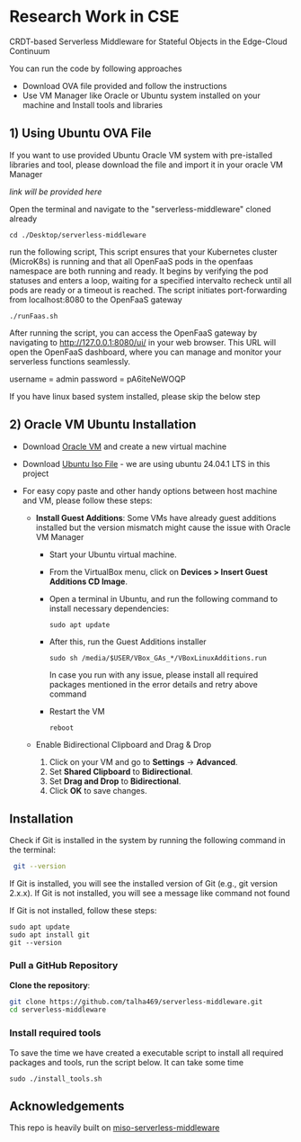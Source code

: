 
# Research Work in CSE

CRDT-based Serverless Middleware for Stateful Objects in the Edge-Cloud Continuum

You can run the code by following approaches

- Download OVA file provided and follow the instructions
- Use VM Manager like Oracle or Ubuntu system installed on your machine and Install tools and libraries




## 1) Using Ubuntu OVA File

If you want to use provided Ubuntu Oracle VM system with pre-istalled libraries and tool, please download the file and import it in your oracle VM Manager

*link will be provided here*

Open the terminal and navigate to the "serverless-middleware" cloned already

```
cd ./Desktop/serverless-middleware
```
run the following script, This script ensures that your Kubernetes cluster (MicroK8s) is running and that all OpenFaaS pods in the openfaas namespace are both running and ready. It begins by verifying the pod statuses and enters a loop, waiting for a specified intervalto recheck until all pods are ready or a timeout is reached. The script initiates port-forwarding from localhost:8080 to the OpenFaaS gateway

```
./runFaas.sh
```

After running the script, you can access the OpenFaaS gateway by navigating to http://127.0.0.1:8080/ui/ in your web browser. This URL will open the OpenFaaS dashboard, where you can manage and monitor your serverless functions seamlessly.

username = admin
password = pA6iteNeWOQP





If you have linux based system installed, please skip the below step 
## 2) Oracle VM Ubuntu Installation 
- Download [Oracle VM](https://www.virtualbox.org/wiki/Downloads) and create a new virtual machine
- Download [Ubuntu Iso File](https://ubuntu.com/download/desktop) - we are using ubuntu 24.04.1 LTS in this project
- For easy copy paste and other handy options between host machine and VM, please follow these steps:

  - **Install Guest Additions**:
  Some VMs have already guest additions installed but the version mismatch     might cause the issue with Oracle VM Manager
    - Start your Ubuntu virtual machine.
    - From the VirtualBox menu, click on **Devices > Insert Guest Additions CD Image**.
    - Open a terminal in Ubuntu, and run the following command to install necessary dependencies:
      ```
      sudo apt update
      ```

    - After this, run the Guest Additions installer 

      ```
      sudo sh /media/$USER/VBox_GAs_*/VBoxLinuxAdditions.run
      ```
        In case you run with any issue, please install all required packages mentioned in the error details and retry above command

    - Restart the VM
        ```
        reboot
        ```
  - Enable Bidirectional Clipboard and Drag & Drop

    1. Click on your VM and go to **Settings** -> **Advanced**.
    2. Set **Shared Clipboard** to **Bidirectional**.
    3. Set **Drag and Drop** to **Bidirectional**.
    4. Click **OK** to save changes.


## Installation

Check if Git is installed in the system by running the following command in the terminal:

```bash
 git --version
```
If Git is installed, you will see the installed version of Git (e.g., git version 2.x.x). If Git is not installed, you will see a message like command not found

If Git is not installed, follow these steps:

```
sudo apt update
sudo apt install git
git --version
```

### Pull a GitHub Repository

 **Clone the repository**:
   ```bash
   git clone https://github.com/talha469/serverless-middleware.git
   cd serverless-middleware
   ```

### Install required tools
To save the time we have created a executable script to install all required packages and tools, run the script below. It can take some time

```
sudo ./install_tools.sh
```







## Acknowledgements

This repo is heavily built on [miso-serverless-middleware](https://github.com/valentingc/miso-serverless-middleware)


